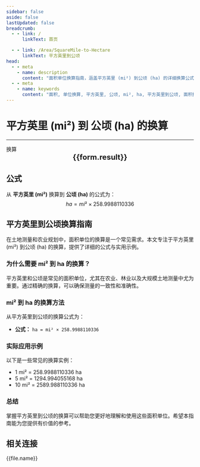 ```yaml
---
sidebar: false
aside: false
lastUpdated: false
breadcrumb:
  - - link: /
      linkText: 首页

  - - link: /Area/SquareMile-to-Hectare
      linkText: 平方英里到公顷
head:
  - - meta
    - name: description
      content: "面积单位换算指南，涵盖平方英里 (mi²) 到公顷 (ha) 的详细换算公式与说明。"
  - - meta
    - name: keywords
      content: "面积, 单位换算, 平方英里, 公顷, mi², ha, 平方英里到公顷, 面积换算指南, 平方英里换算公顷, 平方英里到公顷, 公顷换算, 平方英里转公顷, 公顷计算, 大面积换算, 土地测量面积, 平方英里符号, 公顷符号, 面积单位对照, 平方英里换算表, 公顷换算公式, 面积转换工具, 平方英里计算, 公顷计算器, 面积换算公式, 农业测量单位, 土地规划面积, 大规模土地换算, 平方英里到公顷公式, 公顷面积计算, 面积单位转换, 农田测量单位, 林业面积单位, 平方英里公顷对照表, 面积计算工具, 农业用地单位"
---
```

# 平方英里 (mi²) 到 公顷 (ha) 的换算
---
<script setup>
import { onMounted, reactive, inject, ref } from 'vue'
import { NButton, NForm, NFormItem, NInput, NInputNumber, NSelect, NCard, useMessage,NGrid ,NGi } from 'naive-ui'
import { defineClientComponent } from 'vitepress'
import { Area } from '../../files';

const convert = inject('convert')

const form = reactive({
  number: null,
  result: '',
})

const convertHandler = () => {
  if (form.number !== null && !isNaN(form.number)) {
    const convertedValue = parseFloat(form.number) * 258.9988110336
    form.result = `${form.number}mi² = ${convertedValue.toFixed(2)}ha`
  } else {
    form.result = '请输入有效的数值。'
  }
}
</script>

<n-form size="large" :model="form">
  <n-form-item label="平方英里 (mi²)">
    <n-input-number v-model:value="form.number" placeholder="输入平方英里" style="width: 100%" />
  </n-form-item>
  <n-form-item>
    <n-button type="info" @click="convertHandler" block>换算</n-button>
  </n-form-item>
</n-form>

<n-card  embedded :bordered="false" hoverable>
  <div  style="text-align:center;font-size:20px;">
    <strong>{{form.result}}</strong>
  </div>
</n-card>

## 公式

从 **平方英里 (mi²)** 换算到 **公顷 (ha)** 的公式为：
$$ ha = mi² \times 258.9988110336 $$

## 平方英里到公顷换算指南

在土地测量和农业规划中，面积单位的换算是一个常见需求。本文专注于平方英里 (mi²) 到公顷 (ha) 的换算，提供了详细的公式与实用示例。

### 为什么需要 mi² 到 ha 的换算？

平方英里和公顷是常见的面积单位，尤其在农业、林业以及大规模土地测量中尤为重要。通过精确的换算，可以确保测量的一致性和准确性。

### mi² 到 ha 的换算方法

从平方英里到公顷的换算公式为：

- **公式：** `ha = mi² × 258.9988110336`

### 实际应用示例

以下是一些常见的换算实例：

- 1 mi² = 258.9988110336 ha
- 5 mi² = 1294.994055168 ha
- 10 mi² = 2589.988110336 ha

### 总结

掌握平方英里到公顷的换算可以帮助您更好地理解和使用这些面积单位。希望本指南能为您提供有价值的参考。

## 相关连接
<n-grid x-gap="12" :cols="2">
  <n-gi v-for="(file, index) in Area" :key="index">
    <n-button
      text
      tag="a"
      :href="file.path"
      type="info"
    >
      {{file.name}}
    </n-button>
  </n-gi>
</n-grid>